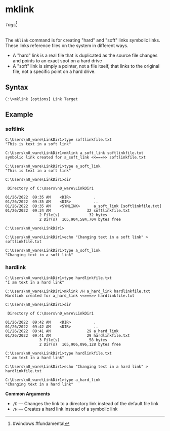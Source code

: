 # mklink
###### Tags[^1]
The `mklink` command is for creating "hard" and "soft" links symbolic links. These links reference files on the system in different ways. 
- A "hard" link is a real file that is duplicated as the source file changes and points to an exact spot on a hard drive
- A "soft" link is simply a pointer, not a file itself, that links to the original file, not a specific point on a hard drive.



## Syntax
```
C:\>mklink [options] Link Target
```

## Example

### softlink
```
C:\Users\n0_ware\LinkDir1>type softlinkfile.txt
"This is text in a soft link"

C:\Users\n0_ware\LinkDir1>mklink a_soft_link softlinkfile.txt
symbolic link created for a_soft_link <<===>> softlinkfile.txt

C:\Users\n0_ware\LinkDir1>type a_soft_link
"This is text in a soft link"

C:\Users\n0_ware\LinkDir1>dir

 Directory of C:\Users\n0_ware\LinkDir1

01/26/2022  09:35 AM    <DIR>          .
01/26/2022  09:35 AM    <DIR>          ..
01/26/2022  09:35 AM    <SYMLINK>      a_soft_link [softlinkfile.txt]
01/26/2022  09:34 AM                32 softlinkfile.txt
               2 File(s)             32 bytes
               2 Dir(s)  165,904,584,704 bytes free

C:\Users\n0_ware\LinkDir1>

C:\Users\n0_ware\LinkDir1>echo "Changing text in a soft link" > softlinkfile.txt

C:\Users\n0_ware\LinkDir1>type a_soft_link
"Changing text in a soft link"
```

### hardlink
```
C:\Users\n0_ware\LinkDir1>type hardlinkfile.txt
"I am text in a hard link"

C:\Users\n0_ware\LinkDir1>mklink /H a_hard_link hardlinkfile.txt
Hardlink created for a_hard_link <<===>> hardlinkfile.txt

C:\Users\n0_ware\LinkDir1>dir

 Directory of C:\Users\n0_ware\LinkDir1

01/26/2022  09:42 AM    <DIR>          .
01/26/2022  09:42 AM    <DIR>          ..
01/26/2022  09:41 AM                29 a_hard_link
01/26/2022  09:41 AM                29 hardlinkfile.txt
               3 File(s)             58 bytes
               2 Dir(s)  165,906,096,128 bytes free

C:\Users\n0_ware\LinkDir1>type hardlinkfile.txt
"I am text in a hard link"

C:\Users\n0_ware\LinkDir1>echo "Changing text in a hard link" > hardlinkfile.txt

C:\Users\n0_ware\LinkDir1>type a_hard_link
"Changing text in a hard link"
```

 **Common Arguments**
- `/D` &mdash; Changes the link to a directory link instead of the default file link 
- `/H` &mdash; Creates a hard link instead of a symbolic link 




 [^1]: #windows #fundamental 
